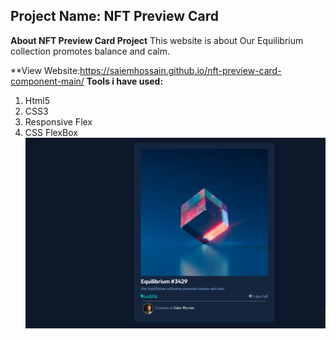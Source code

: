 ## **Project Name: NFT  Preview Card**

**About NFT  Preview Card Project**
This website is about Our Equilibrium collection promotes balance and calm.

**View Website:https://saiemhossain.github.io/nft-preview-card-component-main/
**Tools i have used:**

 1. Html5
 2. CSS3
 3. Responsive Flex
4.  CSS FlexBox
![enter image description here](https://github.com/Saiemhossain/nft-preview-card-component-main/blob/main/images/Coverpic.png?raw=true)



